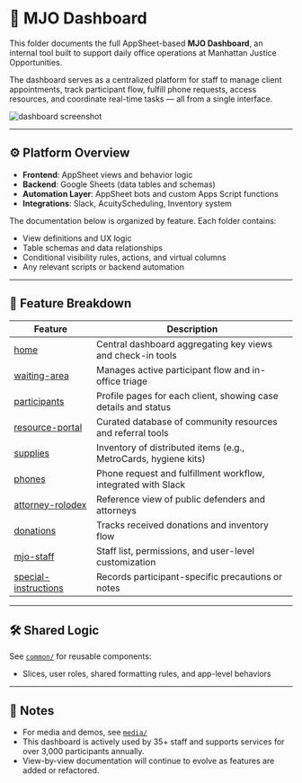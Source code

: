 # 🧭 MJO Dashboard

This folder documents the full AppSheet-based **MJO Dashboard**, an internal tool built to support daily office operations at Manhattan Justice Opportunities.

The dashboard serves as a centralized platform for staff to manage client appointments, track participant flow, fulfill phone requests, access resources, and coordinate real-time tasks — all from a single interface.

![dashboard screenshot](/images/dashboard.png)

---

## ⚙️ Platform Overview

- **Frontend**: AppSheet views and behavior logic
- **Backend**: Google Sheets (data tables and schemas)
- **Automation Layer**: AppSheet bots and custom Apps Script functions
- **Integrations**: Slack, AcuityScheduling, Inventory system

The documentation below is organized by feature. Each folder contains:
- View definitions and UX logic
- Table schemas and data relationships
- Conditional visibility rules, actions, and virtual columns
- Any relevant scripts or backend automation

---

## 📂 Feature Breakdown

| Feature            | Description                                                      |
|--------------------|------------------------------------------------------------------|
| [home](./home/)                  | Central dashboard aggregating key views and check-in tools         |
| [waiting-area](./waiting-area/)         | Manages active participant flow and in-office triage              |
| [participants](./participants/)         | Profile pages for each client, showing case details and status    |
| [resource-portal](./resource-portal/)   | Curated database of community resources and referral tools        |
| [supplies](./supplies/)               | Inventory of distributed items (e.g., MetroCards, hygiene kits)   |
| [phones](./phones/)                   | Phone request and fulfillment workflow, integrated with Slack     |
| [attorney-rolodex](./attorney-rolodex/)| Reference view of public defenders and attorneys                   |
| [donations](./donations/)             | Tracks received donations and inventory flow                      |
| [mjo-staff](./mjo-staff/)             | Staff list, permissions, and user-level customization              |
| [special-instructions](./special-instructions/)| Records participant-specific precautions or notes           |

---

## 🛠️ Shared Logic

See [`common/`](./common/) for reusable components:
- Slices, user roles, shared formatting rules, and app-level behaviors

---

## 📎 Notes

- For media and demos, see [`media/`](../media/)
- This dashboard is actively used by 35+ staff and supports services for over 3,000 participants annually.
- View-by-view documentation will continue to evolve as features are added or refactored.
